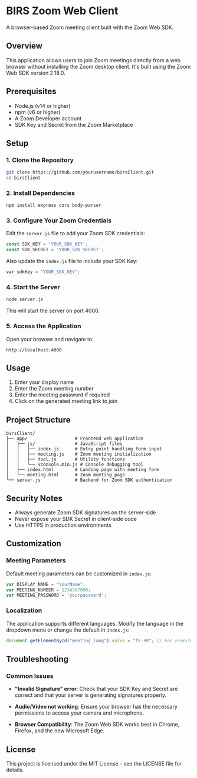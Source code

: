 # BIRS Zoom Web Client

A browser-based Zoom meeting client built with the Zoom Web SDK.

## Overview

This application allows users to join Zoom meetings directly from a web browser without installing the Zoom desktop client. It's built using the Zoom Web SDK version 2.18.0.

## Prerequisites

- Node.js (v14 or higher)
- npm (v6 or higher)
- A Zoom Developer account
- SDK Key and Secret from the Zoom Marketplace

## Setup

### 1. Clone the Repository

```bash
git clone https://github.com/yourusername/birsClient.git
cd birsClient
```

### 2. Install Dependencies

```bash
npm install express cors body-parser
```

### 3. Configure Your Zoom Credentials

Edit the `server.js` file to add your Zoom SDK credentials:

```javascript
const SDK_KEY = 'YOUR_SDK_KEY';
const SDK_SECRET = 'YOUR_SDK_SECRET';
```

Also update the `index.js` file to include your SDK Key:

```javascript
var sdkKey = "YOUR_SDK_KEY";
```

### 4. Start the Server

```bash
node server.js
```

This will start the server on port 4000.

### 5. Access the Application

Open your browser and navigate to:

```
http://localhost:4000
```

## Usage

1. Enter your display name
2. Enter the Zoom meeting number
3. Enter the meeting password if required
4. Click on the generated meeting link to join

## Project Structure

```
birsClient/
├── app/                  # Frontend web application
│   ├── js/               # JavaScript files
│   │   ├── index.js      # Entry point handling form input
│   │   ├── meeting.js    # Zoom meeting initialization
│   │   ├── tool.js       # Utility functions
│   │   └── vconsole.min.js # Console debugging tool
│   ├── index.html        # Landing page with meeting form
│   └── meeting.html      # Zoom meeting page
└── server.js             # Backend for Zoom SDK authentication
```

## Security Notes

- Always generate Zoom SDK signatures on the server-side
- Never expose your SDK Secret in client-side code
- Use HTTPS in production environments

## Customization

### Meeting Parameters

Default meeting parameters can be customized in `index.js`:

```javascript
var DISPLAY_NAME = "YourName";
var MEETING_NUMBER = 1234567890; 
var MEETING_PASSWORD = 'yourpassword';
```

### Localization

The application supports different languages. Modify the language in the dropdown menu or change the default in `index.js`:

```javascript
document.getElementById("meeting_lang").value = "fr-FR"; // For French
```

## Troubleshooting

### Common Issues

- **"Invalid Signature" error**: Check that your SDK Key and Secret are correct and that your server is generating signatures properly.

- **Audio/Video not working**: Ensure your browser has the necessary permissions to access your camera and microphone.

- **Browser Compatibility**: The Zoom Web SDK works best in Chrome, Firefox, and the new Microsoft Edge.

## License

This project is licensed under the MIT License - see the LICENSE file for details.
